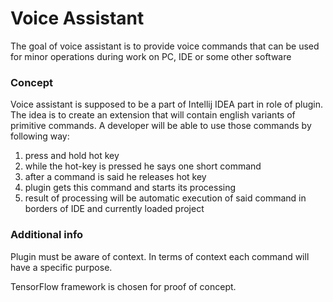 # Voice Assistant

The goal of voice assistant is to provide voice commands that can be used for minor operations during
work on PC, IDE or some other software

### Concept

Voice assistant is supposed to be a part of Intellij IDEA part in role of plugin.
The idea is to create an extension that will contain english variants of primitive commands.
A developer will be able to use those commands by following way:
1) press and hold hot key
2) while the hot-key is pressed he says one short command
3) after a command is said he releases hot key
4) plugin gets this command and starts its processing
5) result of processing will be automatic execution of said command in borders of IDE and currently loaded project

### Additional info
Plugin must be aware of context. In terms of context each command will have a specific purpose.


TensorFlow framework is chosen for proof of concept.